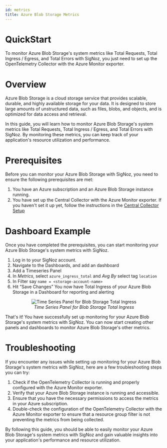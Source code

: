 ```yaml
---
id: metrics
title: Azure Blob Storage Metrics
---
```



# QuickStart

To monitor Azure Blob Storage's system metrics like Total Requests, Total Ingress / Egress, and Total Errors with SigNoz, you just need to set up the OpenTelemetry Collector with the Azure Monitor exporter.

# Overview

Azure Blob Storage is a cloud storage service that provides scalable, durable, and highly available storage for your data. It is designed to store large amounts of unstructured data, such as files, blobs, and objects, and is optimized for data access and retrieval.

In this guide, you will learn how to monitor Azure Blob Storage's system metrics like Total Requests, Total Ingress / Egress, and Total Errors with SigNoz. By monitoring these metrics, you can keep track of your application's resource utilization and performance.

# Prerequisites

Before you can monitor your Azure Blob Storage with SigNoz, you need to ensure the following prerequisites are met:

1. You have an Azure subscription and an Azure Blob Storage instance running.
2. You have set up the Central Collector with the Azure Monitor exporter. If you haven't set it up yet, follow the instructions in the [Central Collector Setup](../../bootstrapping/collector-setup)

# Dashboard Example

Once you have completed the prerequisites, you can start monitoring your Azure Blob Storage's system metrics with SigNoz.

1. Log in to your SigNoz account.
2. Navigate to the Dashboards, and add an dashboard
3. Add a Timeseries Panel
4. In *Metrics*, select `azure_ingress_total`  and *Avg By* select tag `location`
5. In Filter say `name = <storage-account-name>`
6. Hit “Save Changes” You now have Total Ingress  of your Azure Blob Storage in a Dashboard for reporting and alerting

<figure data-zoomable align="center">
    <img
        src="/img/docs/azure-monitoring/blob-store-metrics-signoz.webp"
        alt="Time Series Panel for Blob Storage Total Ingress"
    />
    <figcaption>
        <i>
        Time Series Panel for Blob Storage Total Ingress
        </i>
    </figcaption>
</figure>

That's it! You have successfully set up monitoring for your Azure Blob Storage's system metrics with SigNoz. You can now start creating other panels and dashboards to monitor Azure Blob Storage's other metrics.

# Troubleshooting

If you encounter any issues while setting up monitoring for your Azure Blob Storage's system metrics with SigNoz, here are a few troubleshooting steps you can try:

1. Check if the OpenTelemetry Collector is running and properly configured with the Azure Monitor exporter.
2. Verify that your Azure Blob Storage instance is running and accessible.
3. Ensure that you have the necessary permissions to access the metrics in your Azure subscription.
4. Double-check the configuration of the OpenTelemetry Collector with the Azure Monitor exporter to ensure that a resource group filter is not preventing the metrics from being collected.

By following this guide, you should be able to easily monitor your Azure Blob Storage's system metrics with SigNoz and gain valuable insights into your application's performance and resource utilization.